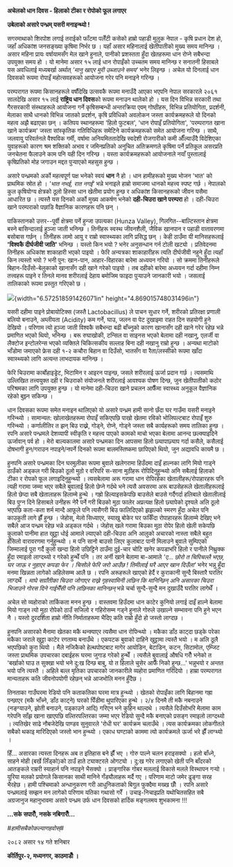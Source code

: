 **अचेलको धान दिवस - हिलाको टीका र रोपोको फूल लगाएर**

**उबेलाको असारे पन्ध्रम् यसरी मनाइन्थ्यो !**

सगरमाथाको शिरपोश लगाई तराईको फाँटमा पलेँटी कसेको हाम्रो पहाडी मुलुक नेपाल - कृषि
प्रधान देश हो, जहाँ अधिकांश जनसङ्ख्या कृषिमा निर्भर छ । यहाँ असार महिनालाई
खेतीपातीको मुख्य समय मानिन्छ । असार महिना प्रायः वर्षायामसँग मेल खाने हुनाले,
पानीको प्रशस्तता हुँदा खेतहरूमा धान रोप्ने सबैभन्दा उपयुक्त समय हो । यो मानेमा असार
१५ लाई धान रोपाइँको उच्चतम समय मानिन्छ र सनातनी हिसाबले यस अवधिलाई मध्यबर्खा
अर्थात् *\'मानु खाएर मुरी उब्जाउने समय\'* भनेर लिइन्छ । अचेल यो दिनलाई धान दिवसको
रूपमा रोपाइँ महोत्सवहरूको आयोजना गरेर पनि मनाइने गरिन्छ ।

परम्परागत रूपमा किसानहरूले वर्षौंदेखि उत्सवकै रूपमा मनाउँदै आएका भएपनि नेपाल सरकारले
२०६१ सालदेखि असार १५ लाई **राष्ट्रिय धान दिवस**को रूपमा मनाउन थालेको हो । यस
दिन विभिन्न सरकारी तथा गैरसरकारी संस्थाहरूले आयोजना गर्ने कृषिसम्बन्धी अन्तरक्रिया
एवम् गोष्ठीहरू, विभिन्न प्रतियोगिता, प्रदर्शनी, मेलाका साथै धानको विभिन्न जातको
प्रदर्शन, कृषि प्रविधिको अवलोकन जस्ता कार्यक्रमहरूले यो दिनको महत्व अझै बढाएका छन् ।
कतिपय स्थानहरूमा \'हिलो फुटबल\', \'धान रोपाइँ प्रतियोगिता\', \'परम्परागत खाना
खाने कार्यक्रम\' जस्ता सांस्कृतिक गतिविधिहरू समेटिने कार्यक्रमहरूको समेत आयोजना गरिन्छ
। साथै, जलवायु परिवर्तनले वैश्वविक गर्मी, वर्षामा अनियमिततादेखि स्वदेशी रोजगारीको
कमी औँल्याउँदै विदेशिएका युवाहरूको कारण श्रम शक्तिको अभाव र जमिनप्रतिको अनुचित
अतिक्रमणले कृषिमा पर्ने प्रतिकूल असरप्रति जनचेतना फैलाउने काम पनि यही दिन गरिन्छ ।
यस्ता कार्यक्रमहरूको आयोजनाले नयाँ पुस्तालाई कृषिप्रतिको मोह जगाउन मद्दत पुर्‍याएको
महसुस हुन्छ ।

असारे पन्ध्रमको अर्को महत्वपूर्ण पक्ष भनेको स्वयं **धान** नै हो । धान हामीहरूको मुख्य
भोजन \'भात\' को प्राथमिक स्रोत हो । *\'भात नभई, रात नगई\'* भन्ने भनाइले हाम्रो
समाजमा धानको महत्त्व स्पष्ट गर्छ । नेपालको कुल कृषियोग्य क्षेत्रको ठूलो हिस्सा धान
खेतीमा प्रयोग हुन्छ र अधिकांश किसानहरूको जीवन यसैमा आधारित छ । त्यस्तै यस दिनको
अर्को मुख्य आकर्षण भनेको **दही-चिउरा खाने परम्परा** हो । दही-चिउरा खाने परम्पराको
पछाडि वैज्ञानिक कारणहरू पनि छन् ।

पाकिस्तानको उत्तर--पूर्वी क्षेत्रमा पर्ने हुन्जा उपत्यका (Hunza Valley),
गिलगित--बाल्टिस्तान क्षेत्रमा बस्ने बासिन्दालाई हुञ्जा जाती भनिन्छ । तिनीहरू स्वस्थ
जीवनशैली, जैविक खानपान र पहाडी वातावरणमा बसोबास गर्छन् । तिनीहरू लामो आयु र
राम्रो स्वास्थ्यका लागि प्रसिद्ध छन् । केही ठाउँमा यी मानिसहरूलाई **'विश्वकै
दीर्घजीवी जाति'** भनिन्छ । यस्तो किन भयो ? भनेर अनुसन्धान गर्न टोली खट्यो ।
प्रतिवेदनमा तिनीहरू अधिकांश शाकाहारी भएको पाइयो । फेरि अन्यत्रका शाकाहारीहरू
त्यति दीर्घजीवी नहुने हुँदा त्यहाँ किन त्यस्तो भयो ? भनी पुन: खान-पान, आहार-विहारका
बारेमा अध्ययन गरियो । सो क्रममा तिनीहरूले बिहान-दिउँसो-बेलुकाको खानासँग दही खाने
गरेको पाइयो । तब दहीको बारेमा अध्ययन गर्दा दहीमा निम्न तत्त्वहरू पाइने र तिनले
मानव शरीरलाई देहाय बमोजिम फाइदा पुर्‍याउने जानकारी भयो । जसलाई तालिकाको रूपमा
प्रस्तुत गरिएको छ ।

![](media/image1.png){width="6.572518591426071in"
height="4.869015748031496in"}

यसरी दहीमा पाइने प्रोबायोटिक्स (जस्तै Lactobacillus) ले पाचन सुधार गर्ने, शरीरको
प्रतिरक्षा प्रणाली बलियो बनाउने, अम्लीयता (Acidity) कम गर्ने, घाउ, जलन वा पेट
दुखाइमा राहत दिन सहयोगी हुने देखियो । परिणाम त्यो हुञ्जा जाती विश्वकै सबैभन्दा बढी
बाँच्नुको कारण खानासँग दही खाने गरेर रहेछ भन्ने प्रमाणित भएको थियो, भनिन्छ । बरू
रुघाखोकी, टन्सिल वा साइनस भएको बेलामा दही नखानु, एलर्जी वा लैक्टोज इन्टोलरेन्स
भएको व्यक्तिले चिकित्सकीय सल्लाह बिना दही नखानु राम्रो हुन्छ । अन्यथा माटोको
भाँडोमा जमाएको फ्रेस दही १-२ कचौरा बिहान वा दिउँसो, भातसँग वा रैता/लस्सीको रूपमा
खाँदा स्वास्थ्यको लागि अत्यन्त लाभदायक मानिन्छ ।

फेरि चिउरामा कार्बोहाइड्रेट, भिटामिन र आइरन पाइन्छ, जसले शरीरलाई ऊर्जा प्रदान
गर्छ । त्यसमाथि उल्लिखित तत्त्वयुक्त दही र चिउराको संयोजनले शरीरलाई आवश्यक पोषण
दिन्छ, जुन खेतीपातीको कठोर परिश्रमका लागि उपयुक्त हुन्छ । यो मानेमा दही-चिउरा खाने
प्रचलन आफैँमा स्वास्थ्य अनुकूल वैज्ञानिक रहेको बुझ्न सकिन्छ ।

धान दिवसका रूपमा समेत मनाइन थालिएको यो असारे पन्ध्रम हामी सानो छँदा घर गाउँमा
यसरी मनाइने गरिन्थ्यो । सामान्यत: खोलाखेतहरूमा रोपाइँ सकिएपछि पाखो खेतमा रविको
भोलिपल्टबाट रोपाइँ शुरु गरिन्थ्यो । कर्णालीतिर त झन् बिउ राख्ने, गोड्ने, रोप्ने, गोड्ने
जस्ता सबै कार्यहरूको समय तालिका हुन्छ । रपनि असारे पन्ध्रमले देशव्यापी स्वीकृति र
महत्त्व पाएको कामको माचो भएका बेलामा आनन्द छल्क्याइदिने ऊर्जावान् पर्व हो । मेरो
बाल्यकालमा असारे पन्ध्रमका दिन आपसमा हिलो छ्यापाछ्याप गर्दा कसैले, कसैलाई दोषभागी
हुन/गराउन नपाइने/नपर्ने दिनको रूपमा बालमस्तिष्कमा छापिएको थियो, जुन अद्यावधि कायमै
छ ।

हुनपनि असारे पन्ध्रमका दिन घरमुलीका रूपमा बुवाले खलेगरामा हिउँदमा दाइँ हाल्नका लागि
मियो गाड्ने ठाउँको अड्कल गरी बिउको ठूलो मुठो र वरिपरि स-साना मुठीहरू
रोपिदिनुहुन्थ्यो अनि सबैलाई हिलाको टीका र रोपको फूल लगाइदिनुहुन्थ्यो । त्यसबेलामा अरू
गरामा धान रोपिरहेका खेतालीहरू/रोपाहारहरू पनि त्यही गरामा जम्मा भएर सबैले बुवालाई
हिलो छेप्ने गर्दथे भने त्यसै अवसरमा अरू बाउसेहरूले खेतालीहरूलाई हिलो छेप्दा सबै खेतालाहरू
हिलाम्मे हुन्थे । गह्रो हिल्याइसकेपछि बाउसेले बाउसे गर्दैगर्दा हलिबाले खेतालीलाई बिउ पुग्न
दिने हिसाबले उनीहरू नेरै पर्ने गरी बिउको मुठा फालेर अप्रत्यक्ष हिलो छ्यापेको दृश्यले अलि
ठूलो भएपछि कता-कता शर्म मान्दै आफूले पनि त्यसैगरी बिउ फालिदिएको झझल्को स्मरण हुँदा
अचेल पनि काउकुती लागे झैँ हुन्छ । जेहोस्, मेलो सिध्याएर, स्याखु बोकेर घर फर्किँदा
रोपाहारहरू हिलाम्मे देखिए भने सबैले आज पन्ध्रम रहेछ भन्ने अड्कल गर्दथे । जेहोस् खले गरामा
बिउका मुठा रोपेर हिलो खेली सकेपछि कुलाको पानीमा हात खुट्टा धोई आमाले ल्याएको
दही-चिउरा अनि आलुको अचारको नास्ता सबैले बहुत हँसिलो वारावरणमा गर्नुहुन्थ्यो । म पनि
सानो बाउसो लिएर कुलाबाट पानी मिलाउने बुवाले सुम्पिएको जिम्मालाई पूरा गर्दै कुलो
खन्दा हिलो उछिट्टिने ठाउँमा दुई-चार चोटि खनेर कपडाभरि हिलो र पानीले निथ्रुक्क हुँदा
रमाइलो लाग्दथ्यो र गरेको हुन्थेँ पनि । तर अर्नी खाने बेलामा बा-आमाले *'ए\... छोरो त
चिपिचल्लै भएछ, घर जाऊ र नुहाएर कपडा फेर । चिसोले फेरि जरो आउँछ ! तिमीलाई घरै आएर
खान दिउँला\'* भनेर भन्नु हुँदा मनमा खिन्नता लागेको अहिलेसम्म आलै छ । रपनि अरूहरूले
खाएको हेर्दै र कुराकानी सुन्दै बिस्तारै घरतिर लाग्दथेँ । *माघे सग्राँतीका चिउरा जोगाएर
राख्ने गृहस्वामिनी लछिन कि मानिन्छिन् अनि असारका चिउरा भिजाउने गोरस दिने गाईभैँसी
पनि लछिनका मानिन्छन्* भन्ने चर्चा सुन्दै-सुन्दै मन दुखाउँदै घरतिर लागेथेँ ।

अचेल सो व्यहोराको तार्किकता मनन हुन्छ । वास्तवमा हिउँदमा धान काटेर कुनियो लगाई
दाइँ हाल्ने बेलामा मियो गाड्न त्यो मुठा रोपेको ठाउँ सजिलो र गहिरोसम्म गड्ने हुनाले
गोरुले उखाल्ने सम्भावना पनि हुने भएन नै । यस्तो दुरदर्शिता हाम्रो नीति निर्माताहरूमा
भैदिए कति राम्रो हुँदो हो जस्तो लाग्दछ ।

हुनपनि असारको मैनामा खेतका मकै थन्क्याएर त्यसैमा धान रोपिन्थ्यो । मकैका डाँठ काट्दा
छड्के परेका मकैका जराले खुट्टा काटेर रगताम्य बनाउँथे । एकपटक बुवाको दाहिने खुट्टामा
त्यस्तै भयो । म अलि ठूलै भएपछिको कुरा थियो । मैले नजिकैको हेल्थपोष्टबाट मागेर आयोडिन,
बेटाडिन, कटन, सिटामोल, एम्जिट जस्ता प्राथमिक उपचारका दबाईहरू घरमा जुगाड गरेको
हुन्थेँ । त्यसैले बुवालाई औषधि गरौँ भनेको त 'बर्खाको घाउ त सुक्खा भयो भने दु:ख दिन्छ
बाबु, यो त हिलाले चुसेर आफैँ निको हुन्छ\...\' भन्नुभयो र अन्तत भयो पनि त्यस्तै । अहिले
बल्ल मृतिका उपचारको जानकारीले व्यहोरा प्रमाणित गरिदियो । हाम्रा परम्परागत
मान्यताहरू कति जीवनोपयोगी रहेछन् भन्ने आजभोलि मनन हुँदैछ ।

तिनताका गाउँघरमा रेडियो पनि कताकतिका घरमा मात्र हुन्थ्यो । खेतको रोपाइँका लागि
बिहानमा गह्रा पन्छाएर (मकै भाँच्ने, डाँठ काट्ने) घरको पिँडीमा थुपारिएका हुन्थे । २/४
दिनमै ती मकै नबनाउने (नङ्ग्याउने, झोती बनाउने, पड्काउने आदि) गरिएन भने कुहिन थाल्दथे
। त्यसैले दिउँसोभरि मेलामा काम गरेपनि साँझ खाना खाएपछि वल्तिरपल्तिरका जम्मा भएर
रेडियो सुन्दै मकै बनाएको प्रसङ्ग रमाइलो लाग्दथ्यो । त्यतिखेर साढे नौबजेदेखि पाण्डव
सुनुवारले 'रोधी घर\' कार्यक्रम चलाउँथे । त्यस कार्यक्रमका लोकगीतले सबैको थकाइ
मारिदिएको जस्तो भान हुन्थ्यो । एकाध घण्टाको काममा त्यो कार्यक्रमले ऊर्जा भरे झैँ
लाग्थ्यो ।

हिँ\... असारका त्यस्ता दिनहरू अब त इतिहास बने झैँ भए । गोरु पाल्ने चलन हराइसक्यो ।
हलो बाँध्ने, साहने मोही (बर्खे लिँड्को)को ठाउँ हाते ट्याक्टरले ओगट्यो । दु:ख गरेर लगाएको
खेती पनि बाँदरको आतङ्कले राम्ररी स्याहार्न पनि नपाइने भैसक्यो । प्राङ्गारिक गोबर
मललाई विकासे मलले विस्थापन गर्‍यो । युरिया मलको प्रयोगले किसानका साथी मानिने
गँड्यौलाहरू मर्दै गए । परिणाम माटो जमेर ढुङ्गा सरह भैरहेछ । हामी पश्चिमाको अन्धानुकरण
गरी आधुनिकताको बिगुल फुक्दैमा मख्ख छौँ । रपनि असारे पन्ध्रमलाई सम्झन मन लागेको
परिणाम यतिका गथासो गरेँ । उचाइ‍-निचाइप्रति यथोचितसहित सबै अग्रजानुज महानुभावमा
असारे पन्ध्रम उर्फ धान दिवसको हार्दिक मङ्गलमय शुभकामना !!!

**\...सके सपारौँ, नसके नबिगारौँ\...**

*#हामीसबैकोकल्याणहवोस्#*

२०८२ असार १४ गते शनिबार

**कीर्तिपुर-२, मध्यनगर, काठमाडौँ ।**
